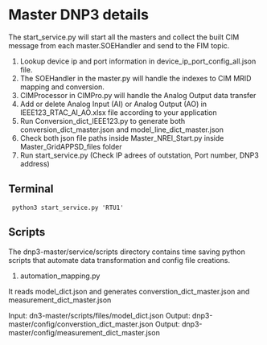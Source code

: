 
# Master DNP3 details

The start_service.py will start all the masters and collect the built CIM message from each master.SOEHandler and send to the FIM topic.
1. Lookup device ip and port information in device_ip_port_config_all.json file.
2. The SOEHandler in the master.py will handle the indexes to CIM MRID mapping and conversion.
3. CIMProcessor in CIMPro.py will handle the Analog Output data transfer
4. Add or delete Analog Input (AI) or Analog Output (AO) in IEEE123_RTAC_AI_AO.xlsx file according to your application
5. Run Conversion_dict_IEEE123.py to generate both conversion_dict_master.json and model_line_dict_master.json
6. Check both json file paths inside Master_NREl_Start.py inside Master_GridAPPSD_files folder
7. Run start_service.py (Check IP adrees of outstation, Port number, DNP3 address)

## Terminal 
```
 python3 start_service.py 'RTU1' 
```

## Scripts

The dnp3-master/service/scripts directory contains time saving python scripts that automate data transformation and config file creations.

1. automation_mapping.py 

It reads model_dict.json and generates converstion_dict_master.json and measurement_dict_master.json

Input: dn3-master/scripts/files/model_dict.json 
Output: dnp3-master/config/converstion_dict_master.json
Output: dnp3-master/config/measurement_dict_master.json


